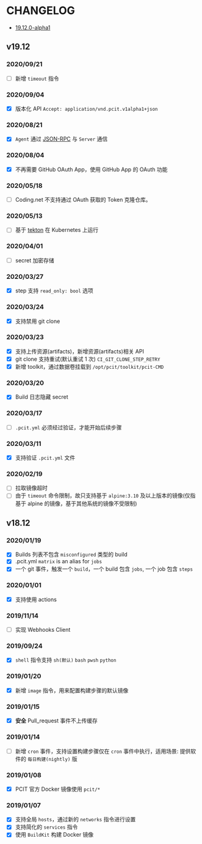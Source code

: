 # CHANGELOG

* [19.12.0-alpha1](https://github.com/pcit-ce/pcit/compare/18.12.0...master)

## v19.12

### 2020/09/21

* [ ] 新增 `timeout` 指令

### 2020/09/04

* [x] 版本化 API `Accept: application/vnd.pcit.v1alpha1+json`

### 2020/08/21

* [x] `Agent` 通过 [JSON-RPC](http://wiki.geekdream.com/Specification/json-rpc_2.0.html) 与 `Server` 通信

### 2020/08/04

* [x] 不再需要 GitHub OAuth App，使用 GitHub App 的 OAuth 功能

### 2020/05/18

* [ ] Coding.net 不支持通过 OAuth 获取的 Token 克隆仓库。

### 2020/05/13

* [ ] 基于 [tekton](https://github.com/tektoncd/pipeline) 在 Kubernetes 上运行

### 2020/04/01

* [ ] secret 加密存储

### 2020/03/27

* [x] step 支持 `read_only: bool` 选项

### 2020/03/24

* [x] 支持禁用 git clone

### 2020/03/23

* [x] 支持上传资源(artifacts)，新增资源(artifacts)相关 API
* [x] git clone 支持重试(默认重试 1 次) `CI_GIT_CLONE_STEP_RETRY`
* [x] 新增 toolkit，通过数据卷挂载到 `/opt/pcit/toolkit/pcit-CMD`

### 2020/03/20

* [x] Build 日志隐藏 secret

### 2020/03/17

* [ ] `.pcit.yml` 必须经过验证，才能开始后续步骤

### 2020/03/11

* [x] 支持验证 `.pcit.yml` 文件

### 2020/02/19

* [ ] 拉取镜像超时
* [ ] 由于 `timeout` 命令限制，故只支持基于 `alpine:3.10` 及以上版本的镜像(仅指基于 alpine 的镜像，基于其他系统的镜像不受限制)

## v18.12

### 2020/01/19

* [x] Builds 列表不包含 `misconfigured` 类型的 build
* [x] .pcit.yml `matrix` is an alias for `jobs`
* [x] 一个 git 事件，触发一个 `build`，一个 build 包含 `jobs`, 一个 job 包含 `steps`

### 2020/01/01

* [x] 支持使用 actions

### 2019/11/14

* [ ] 实现 Webhooks Client

### 2019/09/24

* [x] `shell` 指令支持 `sh(默认)` `bash` `pwsh` `python`

### 2019/01/20

* [x] 新增 `image` 指令，用来配置构建步骤的默认镜像

### 2019/01/15

* [x] **安全** Pull_request 事件不上传缓存

### 2019/01/14

* [ ] 新增 `cron` 事件，支持设置构建步骤仅在 `cron` 事件中执行，适用场景: 提供软件的 `每日构建(nightly)` 版

### 2019/01/08

* [x] PCIT 官方 Docker 镜像使用 `pcit/*`

### 2019/01/07

* [x] 支持全局 `hosts`，通过新的 `networks` 指令进行设置
* [x] 支持简化的 `services` 指令
* [x] 使用 `BuildKit` 构建 Docker 镜像
